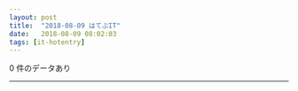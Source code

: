 ```yaml
---
layout: post
title:  "2018-08-09 はてぶIT"
date:   2018-08-09 08:02:03
tags: [it-hotentry]
---
```

0 件のデータあり

<hr>
